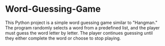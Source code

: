 # Word-Guessing-Game
This Python project is a simple word guessing game similar to "Hangman." The program randomly selects a word from a predefined list, and the player must guess the word letter by letter. The player continues guessing until they either complete the word or choose to stop playing.
